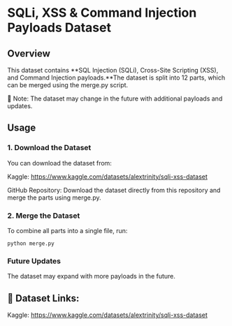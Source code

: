 # SQLi, XSS & Command Injection Payloads Dataset

## Overview

This dataset contains **SQL Injection (SQLi), Cross-Site Scripting (XSS), and Command Injection payloads.**The dataset is split into 12 parts, which can be merged using the merge.py script.

📌 Note: The dataset may change in the future with additional payloads and updates.

## Usage

### 1. Download the Dataset

You can download the dataset from:

Kaggle: https://www.kaggle.com/datasets/alextrinity/sqli-xss-dataset

GitHub Repository: Download the dataset directly from this repository and merge the parts using merge.py.

### 2. Merge the Dataset

To combine all parts into a single file, run:

```python merge.py```

### Future Updates

The dataset may expand with more payloads in the future.

## 🔗 Dataset Links:

Kaggle: https://www.kaggle.com/datasets/alextrinity/sqli-xss-dataset

